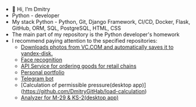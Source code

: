 - 👋 Hi, I’m Dmitry
- Python - developer
- My stack Python - Python, Git, Django Framework, CI/CD, Docker, Flask, GitHub, ORM, SQL, PostgreSQL, HTML, CSS
- The main part of my repository is the Python developer's homework
- I recommend paying attention to the specified repositories:
    - [Downloads photos from VC.COM and automatically saves it to yandex-disk.](https://github.com/DmitryGitHab/CW_V_2_Y)
    -   [Face recognition](https://github.com/DmitryGitHab/face_detected/)
    -   [API Service for ordering goods for retail chains](https://github.com/DmitryGitHab/django_retail_chain)
    -   [Personal portfolio](https://github.com/DmitryGitHab/django_portfolio_personal)
    -   [Telegram bot](https://github.com/DmitryGitHab/tg_test)
    -   [Сalculation of permissible pressure(desktop app)] (https://github.com/DmitryGitHab/load-calculation)
    -   [Analyzer for M-29 & KS-2(desktop app)](https://github.com/DmitryGitHab/m29-ks2)
